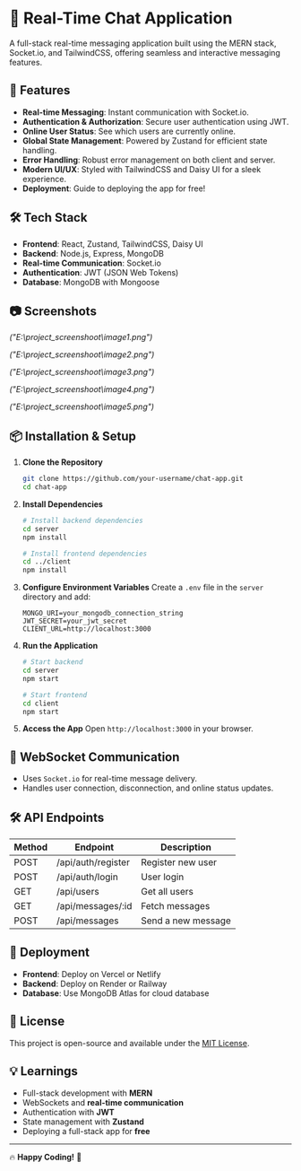 # 📩 Real-Time Chat Application

A full-stack real-time messaging application built using the MERN stack, Socket.io, and TailwindCSS, offering seamless and interactive messaging features.

## 🚀 Features

- **Real-time Messaging**: Instant communication with Socket.io.
- **Authentication & Authorization**: Secure user authentication using JWT.
- **Online User Status**: See which users are currently online.
- **Global State Management**: Powered by Zustand for efficient state handling.
- **Error Handling**: Robust error management on both client and server.
- **Modern UI/UX**: Styled with TailwindCSS and Daisy UI for a sleek experience.
- **Deployment**: Guide to deploying the app for free!

## 🛠 Tech Stack

- **Frontend**: React, Zustand, TailwindCSS, Daisy UI
- **Backend**: Node.js, Express, MongoDB
- **Real-time Communication**: Socket.io
- **Authentication**: JWT (JSON Web Tokens)
- **Database**: MongoDB with Mongoose

## 📷 Screenshots

_("E:\project_screenshoot\image1.png")_

_("E:\project_screenshoot\image2.png")_

_("E:\project_screenshoot\image3.png")_

_("E:\project_screenshoot\image4.png")_

_("E:\project_screenshoot\image5.png")_

## 📦 Installation & Setup

1. **Clone the Repository**
   ```bash
   git clone https://github.com/your-username/chat-app.git
   cd chat-app
   ```

2. **Install Dependencies**
   ```bash
   # Install backend dependencies
   cd server
   npm install

   # Install frontend dependencies
   cd ../client
   npm install
   ```

3. **Configure Environment Variables**
   Create a `.env` file in the `server` directory and add:
   ```env
   MONGO_URI=your_mongodb_connection_string
   JWT_SECRET=your_jwt_secret
   CLIENT_URL=http://localhost:3000
   ```

4. **Run the Application**
   ```bash
   # Start backend
   cd server
   npm start

   # Start frontend
   cd client
   npm start
   ```

5. **Access the App**
   Open `http://localhost:3000` in your browser.

## 📡 WebSocket Communication

- Uses `Socket.io` for real-time message delivery.
- Handles user connection, disconnection, and online status updates.

## 🛠 API Endpoints

| Method | Endpoint        | Description            |
|--------|----------------|------------------------|
| POST   | /api/auth/register | Register new user     |
| POST   | /api/auth/login    | User login           |
| GET    | /api/users        | Get all users        |
| GET    | /api/messages/:id | Fetch messages       |
| POST   | /api/messages     | Send a new message   |

## 🚀 Deployment

- **Frontend**: Deploy on Vercel or Netlify
- **Backend**: Deploy on Render or Railway
- **Database**: Use MongoDB Atlas for cloud database

## 📜 License

This project is open-source and available under the [MIT License](LICENSE).

## 💡 Learnings

- Full-stack development with **MERN**
- WebSockets and **real-time communication**
- Authentication with **JWT**
- State management with **Zustand**
- Deploying a full-stack app for **free**

---

🔥 **Happy Coding!** 🚀
